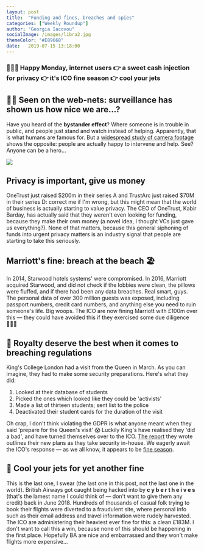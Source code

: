```yaml
---
layout: post
title:  "Funding and fines, breaches and spies"
categories: ["Weekly Roundup"]
author: "Georgia Iacovou"
socialImage: /images/libra2.jpg
themeColor: "#E89668"
date:   2019-07-15 13:18:00
---
```

### 🙋🏻‍♀️ **Happy Monday**, internet users 👉 a sweet cash injection for privacy 👉 it's ICO fine season 👉 cool your jets

## 👩‍💻 Seen on the web-nets: surveillance has shown us how nice we are...?

Have you heard of the **bystander effect**? Where someone is in trouble in public, and people just stand and watch instead of helping. Apparently, that is what humans are famous for. But a [widespread study of camera footage](https://www.citylab.com/life/2019/07/bystander-effect-stranger-danger-crime-public-safety-video/593755/) shows the opposite: people are actually happy to intervene and help. See? Anyone can be a hero...

![](https://media.giphy.com/media/EaMTsoYxfPpuw/giphy.gif)

## Privacy is important, give us money

OneTrust just raised $200m in their series A and TrustArc just raised $70M in their series D: correct me if I'm wrong, but this might mean that the world of business is actually starting to value privacy. The CEO of OneTrust, Kabir Barday, has actually said that they weren't even looking for funding, because they make their own money (a novel idea, I thought VCs just gave us everything?). None of that matters, because this general siphoning of funds into urgent privacy matters is an industry signal that people are starting to take this seriously.

## Marriott's fine: breach at the beach 🏖

In 2014, Starwood hotels systems' were compromised. In 2016, Marriott acquired Starwood, and did not check if the lobbies were clean, the pillows were fluffed, and if there had been any data breaches. Real smart, guys. The personal data of over 300 million guests was exposed, including passport numbers, credit card numbers, and anything else you need to ruin someone's life. Big woops. The ICO are now fining Marriott with £100m over this — they could have avoided this if they exercised some due diligence 🤷🏻‍♀️

## 👑 Royalty deserve the best when it comes to breaching regulations

King's College London had a visit from the Queen in March. As you can imagine, they had to make some security preparations. Here's what they did:

1. Looked at their database of students
2. Picked the ones which looked like they could be 'activists'
3. Made a list of thirteen students; sent list to the police
4. Deactivated their student cards for the duration of the visit

Oh crap, I don't think violating the GDPR is what anyone meant when they said 'prepare for the Queen's visit' 😱 Luckily King's have realised they 'did a bad', and have turned themselves over to the ICO. [The report](https://www.kcl.ac.uk/news/statements/bush-house-security-report.pdf) they wrote outlines their new plans as they take security in-house. We eagerly await the ICO's response — as we all know, it appears to be [fine season](https://www.theguardian.com/business/2019/jul/10/gdpr-fines-ba-british-airways-marriott-data-watchdog).

## 💸 Cool your jets for yet another fine

This is the last one, I swear (the last one in this post, not the last one in the world). British Airways got caught being hacked into by **c y b e r  t h e i v e s** (that's the lamest name I could think of — don't want to give them any credit) back in June 2018. Hundreds of thousands of casual folk trying to book their flights were diverted to a fraudulent site, where personal info such as their email address and travel information were rudely harvested. The ICO are administering their heaviest ever fine for this: a clean £183M. I don't want to call this a win, because none of this should be happening in the first place. Hopefully BA are nice and embarrassed and they won't make flights more expensive...